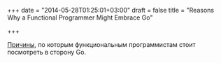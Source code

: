 +++
date = "2014-05-28T01:25:01+03:00"
draft = false
title = "Reasons Why a Functional Programmer Might Embrace Go"

+++

<p><a href="http://bcarrell.me/posts/why_go/">Причины</a>, по которым функциональным&nbsp;программистам стоит посмотреть в сторону Go.</p>

